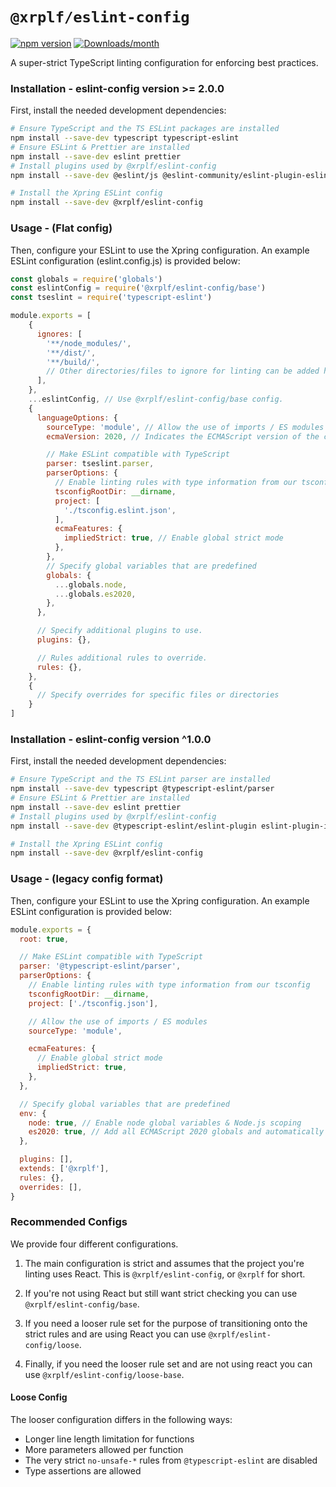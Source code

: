 # `@xrplf/eslint-config`

[![npm version](https://img.shields.io/npm/v/@xrplf/eslint-config.svg)](https://www.npmjs.com/package/@xrplf/eslint-config)
[![Downloads/month](https://img.shields.io/npm/dm/@xrplf/eslint-config.svg)](http://www.npmtrends.com/@xrplf/eslint-config)

A super-strict TypeScript linting configuration for enforcing best practices.

### Installation - eslint-config version >= 2.0.0

First, install the needed development dependencies:

```sh
# Ensure TypeScript and the TS ESLint packages are installed
npm install --save-dev typescript typescript-eslint
# Ensure ESLint & Prettier are installed
npm install --save-dev eslint prettier
# Install plugins used by @xrplf/eslint-config
npm install --save-dev @eslint/js @eslint-community/eslint-plugin-eslint-comments eslint-config-prettier eslint-plugin-array-func eslint-plugin-import eslint-plugin-jsdoc eslint-plugin-n eslint-plugin-prettier eslint-plugin-tsdoc globals prettier @eslint/eslintrc eslint-plugin-react eslint-plugin-react-hooks eslint-plugin-jsx-a11y

# Install the Xpring ESLint config
npm install --save-dev @xrplf/eslint-config
```

### Usage - (Flat config)

Then, configure your ESLint to use the Xpring configuration. An example ESLint configuration (eslint.config.js) is
provided
below:

```js
const globals = require('globals')
const eslintConfig = require('@xrplf/eslint-config/base')
const tseslint = require('typescript-eslint')

module.exports = [
    {
      ignores: [
        '**/node_modules/',
        '**/dist/',
        '**/build/',
        // Other directories/files to ignore for linting can be added here
      ],
    },
    ...eslintConfig, // Use @xrplf/eslint-config/base config.
    {
      languageOptions: {
        sourceType: 'module', // Allow the use of imports / ES modules
        ecmaVersion: 2020, // Indicates the ECMAScript version of the code being linted, determining both the syntax and the available global variables

        // Make ESLint compatible with TypeScript
        parser: tseslint.parser,
        parserOptions: {
          // Enable linting rules with type information from our tsconfig
          tsconfigRootDir: __dirname,
          project: [
            './tsconfig.eslint.json',
          ],
          ecmaFeatures: {
            impliedStrict: true, // Enable global strict mode
          },
        },
        // Specify global variables that are predefined
        globals: {
          ...globals.node,
          ...globals.es2020,
        },
      },

      // Specify additional plugins to use.
      plugins: {},

      // Rules additional rules to override.
      rules: {},
    },
    {
      // Specify overrides for specific files or directories
    }
]
```

### Installation - eslint-config version ^1.0.0

First, install the needed development dependencies:

```sh
# Ensure TypeScript and the TS ESLint parser are installed
npm install --save-dev typescript @typescript-eslint/parser
# Ensure ESLint & Prettier are installed
npm install --save-dev eslint prettier
# Install plugins used by @xrplf/eslint-config
npm install --save-dev @typescript-eslint/eslint-plugin eslint-plugin-import eslint-plugin-prettier eslint-plugin-jsdoc eslint-plugin-tsdoc eslint-plugin-array-func eslint-plugin-eslint-comments eslint-plugin-node

# Install the Xpring ESLint config
npm install --save-dev @xrplf/eslint-config
```

### Usage - (legacy config format)

Then, configure your ESLint to use the Xpring configuration. An example ESLint configuration is provided below:

```js
module.exports = {
  root: true,

  // Make ESLint compatible with TypeScript
  parser: '@typescript-eslint/parser',
  parserOptions: {
    // Enable linting rules with type information from our tsconfig
    tsconfigRootDir: __dirname,
    project: ['./tsconfig.json'],

    // Allow the use of imports / ES modules
    sourceType: 'module',

    ecmaFeatures: {
      // Enable global strict mode
      impliedStrict: true,
    },
  },

  // Specify global variables that are predefined
  env: {
    node: true, // Enable node global variables & Node.js scoping
    es2020: true, // Add all ECMAScript 2020 globals and automatically set the ecmaVersion parser option to ES2020
  },

  plugins: [],
  extends: ['@xrplf'],
  rules: {},
  overrides: [],
}
```

### Recommended Configs

We provide four different configurations.

1) The main configuration is strict and assumes that the project you're
linting uses React. This is `@xrplf/eslint-config`, or `@xrplf` for short.

2) If you're not using React but still want strict checking you can use
`@xrplf/eslint-config/base`.

3) If you need a looser rule set for the purpose of transitioning onto the
strict rules and are using React you can use `@xrplf/eslint-config/loose`.

4) Finally, if you need the looser rule set and are not using react you can
use `@xrplf/eslint-config/loose-base`.

#### Loose Config

The looser configuration differs in the following ways:

- Longer line length limitation for functions
- More parameters allowed per function
- The very strict `no-unsafe-*` rules from `@typescript-eslint` are disabled
- Type assertions are allowed
